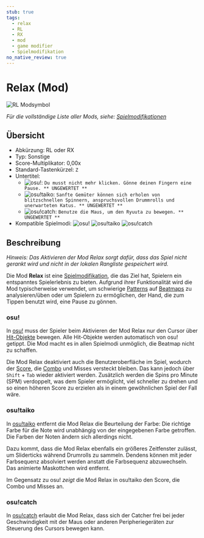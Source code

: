 ```yaml
---
stub: true
tags:
  - relax
  - RL
  - RX
  - mod
  - game modifier
  - Spielmodifikation
no_native_review: true
---
```


# Relax (Mod)

![RL Modsymbol](/wiki/shared/mods/RL.png "Relax (RL) Modsymbol")

*Für die vollständige Liste aller Mods, siehe: [Spielmodifikationen](/wiki/Gameplay/Game_modifier)*

## Übersicht

- Abkürzung: RL oder RX
- Typ: Sonstige
- Score-Multiplikator: 0,00x
- Standard-Tastenkürzel: `Z`
- Untertitel:
  - ![][osu!]: `Du musst nicht mehr klicken. Gönne deinen Fingern eine Pause. ** UNGEWERTET **`
  - ![][osu!taiko]: `Sanfte Gemüter können sich erholen von blitzschnellen Spinnern, anspruchsvollen Drummrolls und unerwarteten Katus. ** UNGEWERTET **`
  - ![][osu!catch]: `Benutze die Maus, um den Ryuuta zu bewegen. ** UNGEWERTET **`
- Kompatible Spielmodi: ![][osu!] ![][osu!taiko] ![][osu!catch]

## Beschreibung

*Hinweis: Das Aktivieren der Mod Relax sorgt dafür, dass das Spiel nicht gerankt wird und nicht in der lokalen Rangliste gespeichert wird.*

Die Mod **Relax** ist eine [Spielmodifikation](/wiki/Gameplay/Game_modifier), die das Ziel hat, Spielern ein entspanntes Spielerlebnis zu bieten. Aufgrund ihrer Funktionalität wird die Mod typischerweise verwendet, um schwierige [Patterns](/wiki/Beatmap/Pattern) auf [Beatmaps](/wiki/Beatmap) zu analysieren/üben oder um Spielern zu ermöglichen, der Hand, die zum Tippen benutzt wird, eine Pause zu gönnen.

### osu!

In [osu!](/wiki/Game_mode/osu!) muss der Spieler beim Aktivieren der Mod Relax nur den Cursor über [Hit-Objekte](/wiki/Gameplay/Hit_object) bewegen. Alle Hit-Objekte werden automatisch von osu! getippt. Die Mod macht es in allen Spielmodi unmöglich, die Beatmap nicht zu schaffen.

Die Mod Relax deaktiviert auch die Benutzeroberfläche im Spiel, wodurch der [Score](/wiki/Gameplay/Score), die [Combo](/wiki/Beatmapping/Combo) und Misses versteckt bleiben. Das kann jedoch über `Shift` + `Tab` wieder aktiviert werden. Zusätzlich werden die Spins pro Minute (SPM) verdoppelt, was dem Spieler ermöglicht, viel schneller zu drehen und so einen höheren Score zu erzielen als in einem gewöhnlichen Spiel der Fall wäre.

### osu!taiko

In [osu!taiko](/wiki/Game_mode/osu!taiko) entfernt die Mod Relax die Beurteilung der Farbe: Die richtige Farbe für die Note wird unabhängig von der eingegebenen Farbe getroffen. Die Farben der Noten ändern sich allerdings nicht.

Dazu kommt, dass die Mod Relax ebenfalls ein größeres Zeitfenster zulässt, um Sliderticks während Drumrolls zu sammeln. Dendens können mit jeder Farbsequenz absolviert werden anstatt die Farbsequenz abzuwechseln. Das animierte Maskottchen wird entfernt.

Im Gegensatz zu osu! *zeigt* die Mod Relax in osu!taiko den Score, die Combo und Misses an.

### osu!catch

In [osu!catch](/wiki/Game_mode/osu!catch) erlaubt die Mod Relax, dass sich der Catcher frei bei jeder Geschwindigkeit mit der Maus oder anderen Peripheriegeräten zur Steuerung des Cursors bewegen kann.

[osu!]: /wiki/shared/mode/osu.png "osu!"
[osu!taiko]: /wiki/shared/mode/taiko.png "osu!taiko"
[osu!catch]: /wiki/shared/mode/catch.png "osu!catch"
